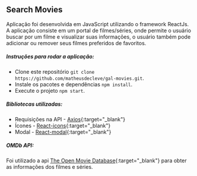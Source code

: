 ## Search Movies

Aplicação foi desenvolvida em JavaScript utilizando o framework ReactJs. A aplicação consiste em um portal de filmes/séries, onde permite o usuário buscar por um filme e visualizar suas informações, o usuário também pode adicionar ou remover seus filmes preferidos de favoritos.

##### Instruções para rodar a aplicação:

- Clone este repositório `git clone https://github.com/matheusdecleve/gal-movies.git`.
- Instale os pacotes e dependências `npm install`.
- Execute o projeto `npm start`.

##### Bibliotecas utilizadas:

- Requisições na API - [Axios](https://www.npmjs.com/package/axios){:target="\_blank"}
- Ícones - [React-icons](https://www.npmjs.com/package/react-icons){:target="\_blank"}
- Modal - [React-modal](https://www.npmjs.com/package/react-modal){:target="\_blank"}

##### OMDb API:

Foi utilizado a api [The Open Movie Database](http://www.omdbapi.com/){:target="\_blank"} para obter as informações dos filmes e séries.

